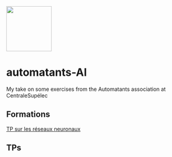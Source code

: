 <img src=https://automatants.cs-campus.fr/images/logo_mini.png width="120">

# automatants-AI
My take on some exercises from the Automatants association at CentraleSupélec

## Formations

[TP sur les réseaux neuronaux](https://github.com/marilabs/automatants-AI/blob/main/Formations/tp_nn_sujet.ipynb)

## TPs


